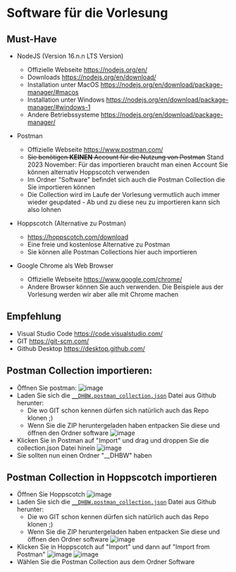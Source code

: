 # Software für die Vorlesung

## Must-Have

- NodeJS (Version 16.n.n LTS Version) 
  - Offizielle Webseite https://nodejs.org/en/
  - Downloads https://nodejs.org/en/download/
  - Installation unter MacOS https://nodejs.org/en/download/package-manager/#macos
  - Installation unter Windows https://nodejs.org/en/download/package-manager/#windows-1
  - Andere Betriebssysteme https://nodejs.org/en/download/package-manager/
 
- Postman 
   - Offizielle Webseite https://www.postman.com/
   - ~~Sie benötigen **KEINEN** Account für die Nutzung von Postman~~ Stand 2023 November: Für das importieren braucht man einen Account Sie können alternativ Hoppscotch verwenden
   - Im Ordner "Software" befindet sich auch die Postman Collection die Sie importieren können
   - Die Collection wird im Laufe der Vorlesung vermutlich auch immer wieder geupdated - Ab und zu diese neu zu importieren kann sich also lohnen

- Hoppscotch (Alternative zu Postman)
   - https://hoppscotch.com/download
   - Eine freie und kostenlose Alternative zu Postman
   - Sie können alle Postman Collections hier auch importieren

 - Google Chrome als Web Browser
   - Offizielle Webseite https://www.google.com/chrome/
   - Andere Browser können Sie auch verwenden. Die Beispiele aus der Vorlesung werden wir aber alle mit Chrome machen
  
## Empfehlung

- Visual Studio Code https://code.visualstudio.com/
- GIT https://git-scm.com/
- Github Desktop https://desktop.github.com/

## Postman Collection importieren:

- Öffnen Sie postman:
![image](https://user-images.githubusercontent.com/24612796/194079947-a5420c65-5308-47be-bef7-bdb0538c5e7b.png)
- Laden Sie sich die [`__DHBW.postman_collection.json`](https://github.com/wasdJens/dhbw-webprogrammierung-wwi/blob/master/software/__DHBW.postman_collection.json) Datei aus Github herunter:
  - Die wo GIT schon kennen dürfen sich natürlich auch das Repo klonen ;)
  - Wenn Sie die ZIP heruntergeladen haben entpacken Sie diese und öffnen den Ordner software
![image](https://user-images.githubusercontent.com/24612796/194080475-3fc0e4df-c2f7-47c0-baaa-752285bd5bd9.png)
- Klicken Sie in Postman auf "Import" und drag und droppen Sie die collection.json Datei hinein
![image](https://user-images.githubusercontent.com/24612796/194081119-7ad9c485-cbf3-43db-8ec5-d16ded4d2c3e.png)
- Sie sollten nun einen Ordner "__DHBW" haben

## Postman Collection in Hoppscotch importieren

- Öffnen Sie Hoppscotch ![image](https://github.com/wasdJens/dhbw-webprogrammierung-wwi/assets/24612796/8fbf1951-d6e8-4943-9ea1-bc33299e8c38)
- Laden Sie sich die [`__DHBW.postman_collection.json`](https://github.com/wasdJens/dhbw-webprogrammierung-wwi/blob/master/software/__DHBW.postman_collection.json) Datei aus Github herunter:
  - Die wo GIT schon kennen dürfen sich natürlich auch das Repo klonen ;)
  - Wenn Sie die ZIP heruntergeladen haben entpacken Sie diese und öffnen den Ordner software
![image](https://user-images.githubusercontent.com/24612796/194080475-3fc0e4df-c2f7-47c0-baaa-752285bd5bd9.png)
- Klicken Sie in Hoppscotch auf "Import" und dann auf "Import from Postman"
![image](https://github.com/wasdJens/dhbw-webprogrammierung-wwi/assets/24612796/5f2e5fc3-52c7-4684-b0ca-85f73c367070)
![image](https://github.com/wasdJens/dhbw-webprogrammierung-wwi/assets/24612796/913405f2-7818-43dd-b8f4-630cbaf6100d)
- Wählen Sie die Postman Collection aus dem Ordner Software
